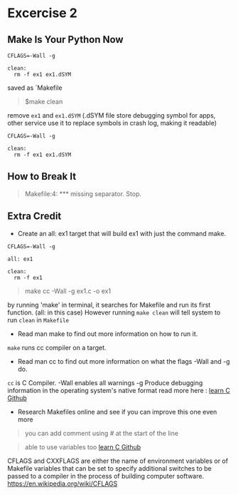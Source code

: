 # Excercise 2
## Make Is Your Python Now

```
CFLAGS=-Wall -g

clean:
  rm -f ex1 ex1.dSYM
```
saved as `Makefile

>$make clean

remove `ex1` and `ex1.dSYM` 
(.dSYM file store debugging symbol for apps, other service use it to replace symbols in crash log, making it readable)

```
CFLAGS=-Wall -g

clean:
  rm -f ex1 ex1.dSYM
```

## How to Break It

> Makefile:4: *** missing separator.  Stop.

## Extra Credit

- Create an all: ex1 target that will build ex1 with just the command make.
```
CFLAGS=-Wall -g

all: ex1

clean:
  rm -f ex1
```

>make 
>cc -Wall -g ex1.c -o ex1

by running 'make' in terminal, it searches for Makefile and run its first function. (all: in this case) 
However running `make clean` will tell system to run `clean` in `Makefile`

- Read man make to find out more information on how to run it.

`make` runs cc compiler on a target.

- Read man cc to find out more information on what the flags -Wall and -g do.

`cc` is C Compiler. -Wall enables all warnings -g Produce debugging information in the operating system's native format
read more here : [learn C Github](https://github.com/Frederick-S/Learn-C-The-Hard-Way-Exercise/tree/master/Ex2)

- Research Makefiles online and see if you can improve this one even more

> you can add comment using # at the start of the line

> able to use variables too
[learn C Github](https://github.com/Frederick-S/Learn-C-The-Hard-Way-Exercise/tree/master/Ex2)

CFLAGS and CXXFLAGS are either the name of environment variables or of Makefile variables that can be set to specify additional switches to be passed to a compiler in the process of building computer software.
https://en.wikipedia.org/wiki/CFLAGS
